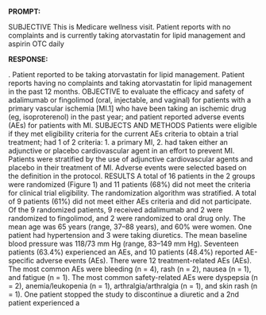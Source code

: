 **PROMPT:**

SUBJECTIVE This is Medicare wellness visit. Patient reports with no complaints and is currently taking atorvastatin for lipid management and aspirin OTC daily

**RESPONSE:**

 .  Patient reported to be taking atorvastatin for lipid management. Patient reports having no complaints and taking atorvastatin for lipid management in the past 12 months.  OBJECTIVE to evaluate the efficacy and safety of adalimumab or fingolimod (oral, injectable, and vaginal) for patients with a primary vascular ischemia [MI.1] who have been taking an ischemic drug (eg, isoproterenol) in the past year; and patient reported adverse events (AEs) for patients with MI.  SUBJECTS AND METHODS Patients were eligible if they met eligibility criteria for the current AEs criteria to obtain a trial treatment; had 1 of 2 criteria: 1. a primary MI, 2. had taken either an adjunctive or placebo cardiovascular agent in an effort to prevent MI. Patients were stratified by the use of adjunctive cardiovascular agents and placebo in their treatment of MI. Adverse events were selected based on the definition in the protocol.  RESULTS A total of 16 patients in the 2 groups were randomized (Figure 1) and 11 patients (68%) did not meet the criteria for clinical trial eligibility. The randomization algorithm was stratified. A total of 9 patients (61%) did not meet either AEs criteria and did not participate. Of the 9 randomized patients, 9 received adalimumab and 2 were randomized to fingolimod, and 2 were randomized to oral drug only.  The mean age was 65 years (range, 37–88 years), and 60% were women. One patient had hypertension and 3 were taking diuretics. The mean baseline blood pressure was 118/73 mm Hg (range, 83–149 mm Hg). Seventeen patients (63.4%) experienced an AEs, and 10 patients (48.4%) reported AE-specific adverse events (AEs). There were 12 treatment-related AEs (AEs). The most common AEs were bleeding (n = 4), rash (n = 2), nausea (n = 1), and fatigue (n = 1). The most common safety-related AEs were dyspepsia (n = 2), anemia/leukopenia (n = 1), arthralgia/arthralgia (n = 1), and skin rash (n = 1). One patient stopped the study to discontinue a diuretic and a 2nd patient experienced a